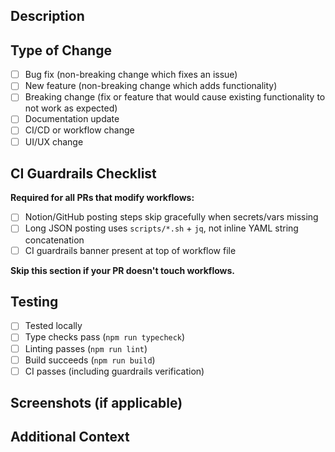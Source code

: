 ## Description

<!-- Briefly describe what this PR does -->

## Type of Change

- [ ] Bug fix (non-breaking change which fixes an issue)
- [ ] New feature (non-breaking change which adds functionality)
- [ ] Breaking change (fix or feature that would cause existing functionality to not work as expected)
- [ ] Documentation update
- [ ] CI/CD or workflow change
- [ ] UI/UX change

## CI Guardrails Checklist

**Required for all PRs that modify workflows:**

- [ ] Notion/GitHub posting steps skip gracefully when secrets/vars missing
- [ ] Long JSON posting uses `scripts/*.sh` + `jq`, not inline YAML string concatenation
- [ ] CI guardrails banner present at top of workflow file

**Skip this section if your PR doesn't touch workflows.**

## Testing

- [ ] Tested locally
- [ ] Type checks pass (`npm run typecheck`)
- [ ] Linting passes (`npm run lint`)
- [ ] Build succeeds (`npm run build`)
- [ ] CI passes (including guardrails verification)

## Screenshots (if applicable)

<!-- Add screenshots for UI changes -->

## Additional Context

<!-- Add any other context, notes, or migration steps here -->

